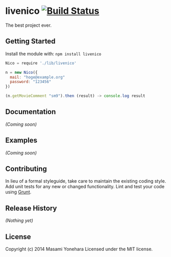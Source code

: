 # livenico [![Build Status](https://secure.travis-ci.org/hdemon/livenico.js.png?branch=master)](http://travis-ci.org/hdemon/livenico.js)

The best project ever.

## Getting Started
Install the module with: `npm install livenico`

```javascript
Nico = require './lib/livenico'

n = new Nico({
  mail: "hoge@example.org"
  password: "123456"
})

(n.getMovieComment "sm9").then (result) -> console.log result
```

## Documentation
_(Coming soon)_

## Examples
_(Coming soon)_

## Contributing
In lieu of a formal styleguide, take care to maintain the existing coding style. Add unit tests for any new or changed functionality. Lint and test your code using [Grunt](http://gruntjs.com/).

## Release History
_(Nothing yet)_

## License
Copyright (c) 2014 Masami Yonehara
Licensed under the MIT license.

